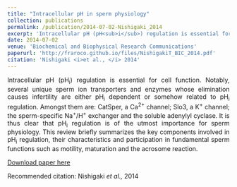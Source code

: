 ```yaml
---
title: "Intracellular pH in sperm physiology"
collection: publications
permalink: /publication/2014-07-02-Nishigaki_2014
excerpt: 'Intracellular pH (pH<sub>i</sub>) regulation is essential for cell function. Notably, several unique sperm ion transporters and enzymes whose elimination causes infertility are either pHi dependent or somehow related to pHi regulation. Amongst them are: CatSper, a Ca 2+ channel; Slo3, a K + channel; the sperm-specific Na+/H+ exchanger and the soluble adenylyl cyclase. It is thus clear that pHi regulation is of the utmost importance for sperm physiology. This review briefly summarizes the key components involved in pHi regulation, their characteristics and participation in fundamental sperm functions such as motility, maturation and the acrosome reaction.'
date: 2014-07-02
venue: 'Biochemical and Biophysical Research Communications'
paperurl: 'http://fraroco.github.io/files/NishigakiT_BIC_2014.pdf'
citation: 'Nishigaki <i>et al., </i> 2014'
---
```

<div style="text-align: justify">
  <div markdown = "1">
Intracellular pH (pH<sub>i</sub>) regulation is essential for cell function. Notably, several unique sperm ion transporters and enzymes whose elimination causes infertility are either pH<sub>i</sub> dependent or somehow related to pH<sub>i</sub> regulation. Amongst them are: CatSper, a Ca<sup>2+</sup> channel; Slo3, a K<sup>+</sup> channel; the sperm-specific Na<sup>+</sup>/H<sup>+</sup> exchanger and the soluble adenylyl cyclase. It is thus clear that pH<sub>i</sub> regulation is of the utmost importance for sperm physiology. This review briefly summarizes the key components involved in pH<sub>i</sub> regulation, their characteristics and participation in fundamental sperm functions such as motility, maturation and the acrosome reaction.

[Download paper here](http://fraroco.github.io/files/NishigakiT_BIC_2014.pdf)

Recommended citation: Nishigaki <i>et al., </i> 2014
  </div>
</div>
